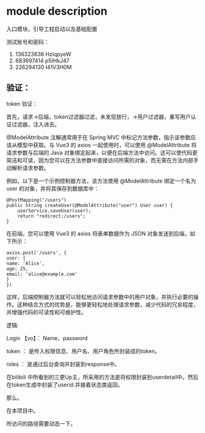 # module description

入口模块，引导工程启动以及基础配置

测试账号和密码：

1. 136323636  HziqpyeW
2. 683697414  p5IHkJ47
3. 226294130  I41V3H0M

## 验证：

token 验证：

首先，请求->后端，token过滤器过滤，未发现放行，->用户过滤器，重写用户认证过滤器，注入进去。

@ModelAttribute 注解通常用于在 Spring MVC 中标记方法参数，指示该参数应该从模型中获取。与 Vue3 的 axios 一起使用时，可以使用 @ModelAttribute 将请求参数与后端的 Java 对象绑定起来，以便在后端方法中访问。这可以使代码更简洁和可读，因为您可以在方法参数中直接访问所需的对象，而无需在方法内部手动解析请求参数。

例如，以下是一个示例控制器方法，该方法使用 @ModelAttribute 绑定一个名为 user 的对象，并将其保存到数据库中：

```，
@PostMapping("/users")
public String createUser(@ModelAttribute("user") User user) {
    userService.saveUser(user);
    return "redirect:/users";
}
```

在前端，您可以使用 Vue3 的 axios 将表单数据作为 JSON 对象发送到后端，如下所示：

```vuejavascript
axios.post('/users', {
user: {
name: 'Alice',
age: 25,
email: 'alice@example.com'
}
})
```

这样，后端控制器方法就可以轻松地访问请求参数中的用户对象，并执行必要的操作。这种结合方式的优势是，能够更轻松地处理请求参数，减少代码的冗余程度，并增强代码的可读性和可维护性。

逻辑:

Login 【vo】： Name、password

token ： 是传入权限信息、用户名、用户角色所封装成的token。

roles ： 是通过后台查询并封装到response中。

在bilibili 中所看到的三更Up主，所采用的方法是将权限封装到userdetail中。然后在token生成中封装了userid.并接着状态类返回。

那么。

在本项目中。

所访问的路径需要动态一下。
